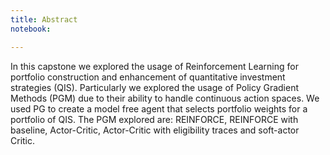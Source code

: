 ```yaml
---
title: Abstract
notebook:

---
```


In this capstone we explored the usage of Reinforcement Learning for portfolio construction and enhancement of quantitative investment strategies (QIS). Particularly we explored the usage of  Policy Gradient Methods (PGM) due to their ability to handle continuous action spaces. We used PG to create a model free agent that selects portfolio weights for a portfolio of QIS. The PGM explored are: REINFORCE, REINFORCE with baseline, Actor-Critic, Actor-Critic with eligibility traces and soft-actor Critic. 


